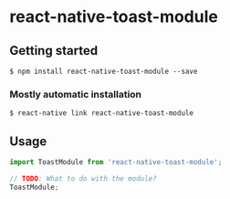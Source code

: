 # react-native-toast-module

## Getting started

`$ npm install react-native-toast-module --save`

### Mostly automatic installation

`$ react-native link react-native-toast-module`

## Usage
```javascript
import ToastModule from 'react-native-toast-module';

// TODO: What to do with the module?
ToastModule;
```
